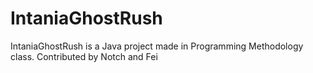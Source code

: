 # IntaniaGhostRush
IntaniaGhostRush is a Java project made in Programming Methodology class.
Contributed by Notch and Fei
